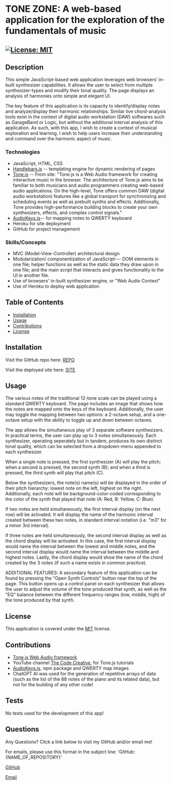 # TONE ZONE: A web-based application for the exploration of the fundamentals of music

## [![License: MIT](https://img.shields.io/badge/License-MIT-yellow.svg)](https://opensource.org/licenses/MIT)

## Description

This simple JavaScript-based web application leverages web browsers’ in-built synthesizer capabilities. It allows the user to select from multiple synthesizer-types and modify their tonal quality. The page displays an analysis of harmonies onto simple and elegant UI.

The key feature of this application is its capacity to identify/display notes and analyze/display their harmonic relationships. Similar live chord-analysis tools exist in the context of digital audio workstation (DAW) softwares such as GarageBand or Logic, but without the additional interval analysis of this application. As such, with this app, I wish to create a context of musical exploration and learning. I wish to help users increase their understanding and command over the harmonic aspect of music.

### Technologies

- JavaScript, HTML, CSS
- [Handlebars.js](https://handlebarsjs.com/) -- templating engine for dynamic rendering of pages
- [Tone.js](https://tonejs.github.io/)
  -- From site: "Tone.js is a Web Audio framework for creating interactive music in the browser. The architecture of Tone.js aims to be familiar to both musicians and audio programmers creating web-based audio applications. On the high-level, Tone offers common DAW (digital audio workstation) features like a global transport for synchronizing and scheduling events as well as prebuilt synths and effects. Additionally, Tone provides high-performance building blocks to create your own synthesizers, effects, and complex control signals."
- [AudioKeys.js](https://github.com/kylestetz/AudioKeys)-- for mapping notes to QWERTY keyboard
- Heroku for site deployment
- GitHub for project management

### Skills/Concepts

- MVC (Model-View-Controller) architectural design
- Modularization/ componentization of JavaScript--- DOM elements in one file; helper functions as well as the static data they draw upon in one file; and the main script that interacts and gives functionality to the UI in another file.
- Use of browsers' in-built synthesizer engine, or "Web Audio Context"
- Use of Heroku to deploy web application

## Table of Contents

- [Installation](#installation)
- [Usage](#usage)
- [Contributions](#contributions)
- [License](#license)

## Installation

Visit the GitHub repo here: [REPO](https://github.com/danrcross/tone-zone)

Visit the deployed site here: [SITE](https://tone-zone-1314e3af579c.herokuapp.com/)

## Usage

The various notes of the traditional 12-tone scale can be played using a standard QWERTY keyboard. The page includes an image that shows how the notes are mapped onto the keys of the keyboard. Additionally, the user may toggle the mapping between two options: a 2-octave setup, and a one-octave setup with the ability to toggle up and down between octaves.

The app allows the simultaneous play of 3 separate software synthesizers. In practical terms, the user can play up to 3 notes simultaneously. Each synthesizer, operating seperately but in tandem, produces its own distinct tonal quality, which can be selected from a dropdown-menu appended to each synthesizer.

When a single note is pressed, the first synthesizer (A) will play the pitch; when a second is pressed, the second synth (B); and when a third is pressed, the third synth will play that pitch (C).

Below the synthesizers, the note(s) name(s) will be displayed in the order of their pitch hierarchy: lowest note on the left, highest on the right. Additionally, each note will be background-color-coded corresponding to the color of the synth that played that note (A: Red, B: Yellow, C: Blue).

If two notes are held simultaneously, the first interval display (on the next row) will be activated. It will display the name of the harmonic interval created between these two notes, in standard interval notation (i.e. "m3" for a minor 3rd interval).

If three notes are held simultaneously, the second interval display as well as the chord display will be activated. In this case, the first interval display would name the interval between the lowest and middle notes, and the second interval display would name the interval between the middle and highest notes. Lastly, the chord display would show the name of the chord created by the 3 notes (if such a name exists in common practice).

ADDITIONAL FEATURES:
A secondary feature of this application can be found by pressing the "Open Synth Controls" button near the top of the page. This button opens up a control panel on each synthesizer that allows the user to adjust the volume of the tone produced that synth, as well as the "EQ" balance between the different frequency ranges (low, middle, high) of the tone produced by that synth.

## License

This application is covered under the [MIT](https://opensource.org/licenses/MIT) license.

## Contributions

- [Tone.js Web Audio framework](https://tonejs.github.io/)
- YouTube channel [The Code Creative](https://www.youtube.com/@TheCodeCreative), for Tone.js tutorials
- [AudioKeys.js](https://github.com/kylestetz/AudioKeys), npm package and QWERTY map images
- ChatGPT AI was used for the generation of repetitive arrays of data (such as the list of the 88 notes of the piano and its related data), but not for the building of any other code!

## Tests

No tests used for the development of this app!

## Questions

Any Questions? Click a link below to visit my GitHub and/or email me!

For emails, please use this format in the subject line: 'GitHub: {NAME_OF_REPOSITORY}'

[GitHub](https://github.com/danrcross)

[Email](mailto:danrcross@gmail.com)
